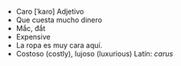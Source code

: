 - Caro	[ˈkaɾo]	Adjetivo
- Que cuesta mucho dinero
- Mắc, đắt
- Expensive
- La ropa es muy cara aquí.
- Costoso (costly), lujoso (luxurious)	Latín: *carus*